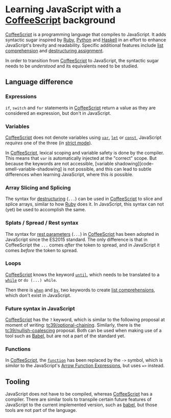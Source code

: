 # Learning JavaScript with a [CoffeeScript][language-coffeescript] background

[CoffeeScript][language-coffeescript] is a programming language that compiles to JavaScript. It adds syntactic sugar inspired by [Ruby][language-ruby], [Python][language-python] and [Haskell][language-haskell] in an effort to enhance JavaScript's brevity and readability. Specific additional features include [list comprehension][concept-list-comprehension] and [destructuring assignment][concept-destructuring-assigment].

In order to transition from [CoffeeScript][language-coffeescript] to JavaScript, the syntactic sugar needs to be _understood_ and its equivalents need to be studied.

## Language difference

### Expressions

`if`, `switch` and `for` statements in [CoffeeScript][language-coffeescript] return a value as they are considered an expression, but don't in JavaScript.

### Variables

[CoffeeScript][language-coffeescript] does not denote variables using [`var`][javascript-keyword-var], [`let`][javascript-keyword-let] or [`const`][javascript-keyword-const], JavaScript _requires_ one of the three (in [strict mode][javascript-concept-strict-mode]).

In [CoffeeScript][language-coffeescript], lexical scoping and variable safety is done by the compiler. This means that `var` is automatically injected at the "correct" scope. But because the keywords are not accessible, [variable shadowing][code-smell-variable-shadowing] is not possible, and this can lead to subtle differences when learning JavaScript, where this _is_ possible.

### Array Slicing and Splicing

The syntax for [destructuring][concept-destructuring] (`...`) can be used in [CoffeeScript][language-coffeescript] to slice and splice arrays, similar to how [Ruby][language-ruby] does it. In JavaScript, this syntax can not (yet) be used to accomplish the same.

### Splats / Spread / Rest syntax

The syntax for [rest parameters][concept-rest-parameters] (`...`) in [CoffeeScript][language-coffeescript] has been adopted in JavaScript since the ES2015 standard. The only difference is that in CoffeeScript the `...` comes _after_ the token to spread, and in JavaScript it comes _before_ the token to spread.

### Loops

[CoffeeScript][language-coffeescript] knows the keyword [`until`][coffeescript-keyword-until], which needs to be translated to a [`while`][javascript-keyword-while] or `do (...) while`.

Then there is [`when`][coffeescript-keyword-when] and [`by`][coffeescript-keyword-by], two keywords to create [list comprehensions][concept-list-comprehension], which don't exist in JavaScript.

### Future syntax in JavaScript

[CoffeeScript][language-coffeescript] has the `?` keyword, which is similar to the following proposal at moment of writing: [tc39/optional-chaining][tc39-optional-chaining]. Similarly, there is the [tc39/nullish-coalescing][tc39-nullish-coalescing] proposal. Both can be used when making use of a tool such as [Babel][tool-babel], but are not a part of the standard yet.

### Functions

In [CoffeeScript][language-coffeescript], the [`function`][javascript-keyword-function] has been replaced by the `->` symbol, which is _similar_ to the JavaScript's [Arrow Function Expressions][javascript-concept-arrow-function-expression], but uses `=>` instead.

## Tooling

JavaScript does not have to be compiled, whereas [CoffeeScript][language-coffeescript] has a compiler. There are similar tools to transpile certain future features of JavaScript to the current implemented version, such as [babel][tool-babel], but those tools are not part of the language.

<!-- external links -->

[tc39-nullish-coalescing]: https://github.com/tc39/proposal-nullish-coalescing
[tc39-optional-chaining]: https://github.com/tc39/proposal-optional-chaining

<!-- links to languages and concepts -->

[coffeescript-keyword-by]: ../../coffeescript/keywords/by.md
[coffeescript-keyword-until]: ../../coffeescript/keywords/until.md
[coffeescript-keyword-when]: ../../coffeescript/keywords/when.md
[concept-destructuring]: ../../../concepts/destructuring.md
[concept-destructuring-assigment]: ../../../concepts/destructuring_assignment.md
[concept-list-comprehension]: ../../../concepts/list_comprehension.md
[concept-rest-parameters]: ../../../concepts/rest_parameters.md
[concept-variable-shadowing]: ../../../concepts/variable_shadowing.md
[javascript-concept-arrow-function-expression]: ../../../languages/javascript/info/arrow_function_expression.md
[javascript-concept-strict-mode]: ../../../languages/javascript/info/strict_mode.md
[javascript-keyword-const]: ../keywords/const.md
[javascript-keyword-function]: ../keywords/function.md
[javascript-keyword-let]: ../keywords/let.md
[javascript-keyword-var]: ../keywords/var.md
[javascript-keyword-while]: ../keywords/while.md
[language-coffeescript]: ../../coffeescript/README.md
[language-haskell]: ../../haskell/README.md
[language-python]: ../../python/README.md
[language-ruby]: ../../ruby/README.md
[tool-babel]: ../../../tooling/babel.md
